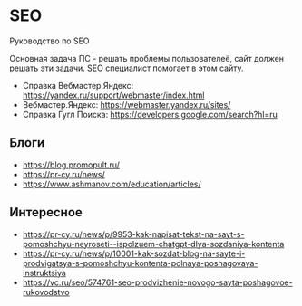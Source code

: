 # SEO
Руководство по SEO

Основная задача ПС - решать проблемы пользователеё, сайт должен решать эти задачи. SEO специалист помогает в этом сайту.

- Справка Вебмастер.Яндекс: https://yandex.ru/support/webmaster/index.html
- Вебмастер.Яндекс: https://webmaster.yandex.ru/sites/
- Справка Гугл Поиска: https://developers.google.com/search?hl=ru

## Блоги
- https://blog.promopult.ru/
- https://pr-cy.ru/news/
- https://www.ashmanov.com/education/articles/

## Интересное
- https://pr-cy.ru/news/p/9953-kak-napisat-tekst-na-sayt-s-pomoshchyu-neyroseti--ispolzuem-chatgpt-dlya-sozdaniya-kontenta
- https://pr-cy.ru/news/p/10001-kak-sozdat-blog-na-sayte-i-prodvigatsya-s-pomoshchyu-kontenta-polnaya-poshagovaya-instruktsiya
- https://vc.ru/seo/574761-seo-prodvizhenie-novogo-sayta-poshagovoe-rukovodstvo
